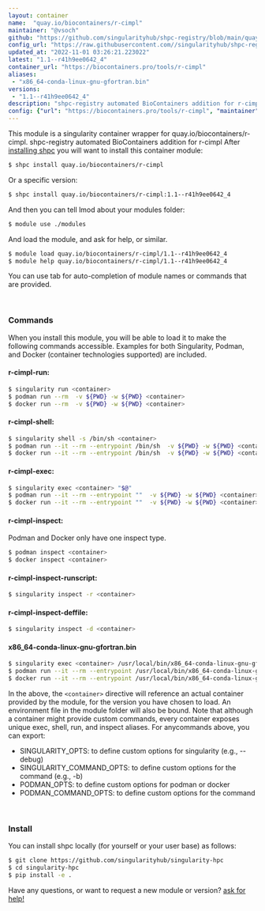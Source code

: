 ```yaml
---
layout: container
name:  "quay.io/biocontainers/r-cimpl"
maintainer: "@vsoch"
github: "https://github.com/singularityhub/shpc-registry/blob/main/quay.io/biocontainers/r-cimpl/container.yaml"
config_url: "https://raw.githubusercontent.com//singularityhub/shpc-registry/main/quay.io/biocontainers/r-cimpl/container.yaml"
updated_at: "2022-11-01 03:26:21.223022"
latest: "1.1--r41h9ee0642_4"
container_url: "https://biocontainers.pro/tools/r-cimpl"
aliases:
 - "x86_64-conda-linux-gnu-gfortran.bin"
versions:
 - "1.1--r41h9ee0642_4"
description: "shpc-registry automated BioContainers addition for r-cimpl"
config: {"url": "https://biocontainers.pro/tools/r-cimpl", "maintainer": "@vsoch", "description": "shpc-registry automated BioContainers addition for r-cimpl", "latest": {"1.1--r41h9ee0642_4": "sha256:9630c2b9c7022f200bf7cfedf29fc3ae924c08dc412c798570373b26229bfd2e"}, "tags": {"1.1--r41h9ee0642_4": "sha256:9630c2b9c7022f200bf7cfedf29fc3ae924c08dc412c798570373b26229bfd2e"}, "docker": "quay.io/biocontainers/r-cimpl", "aliases": {"x86_64-conda-linux-gnu-gfortran.bin": "/usr/local/bin/x86_64-conda-linux-gnu-gfortran.bin"}}
---
```


This module is a singularity container wrapper for quay.io/biocontainers/r-cimpl.
shpc-registry automated BioContainers addition for r-cimpl
After [installing shpc](#install) you will want to install this container module:


```bash
$ shpc install quay.io/biocontainers/r-cimpl
```

Or a specific version:

```bash
$ shpc install quay.io/biocontainers/r-cimpl:1.1--r41h9ee0642_4
```

And then you can tell lmod about your modules folder:

```bash
$ module use ./modules
```

And load the module, and ask for help, or similar.

```bash
$ module load quay.io/biocontainers/r-cimpl/1.1--r41h9ee0642_4
$ module help quay.io/biocontainers/r-cimpl/1.1--r41h9ee0642_4
```

You can use tab for auto-completion of module names or commands that are provided.

<br>

### Commands

When you install this module, you will be able to load it to make the following commands accessible.
Examples for both Singularity, Podman, and Docker (container technologies supported) are included.

#### r-cimpl-run:

```bash
$ singularity run <container>
$ podman run --rm  -v ${PWD} -w ${PWD} <container>
$ docker run --rm  -v ${PWD} -w ${PWD} <container>
```

#### r-cimpl-shell:

```bash
$ singularity shell -s /bin/sh <container>
$ podman run --it --rm --entrypoint /bin/sh  -v ${PWD} -w ${PWD} <container>
$ docker run --it --rm --entrypoint /bin/sh  -v ${PWD} -w ${PWD} <container>
```

#### r-cimpl-exec:

```bash
$ singularity exec <container> "$@"
$ podman run --it --rm --entrypoint ""  -v ${PWD} -w ${PWD} <container> "$@"
$ docker run --it --rm --entrypoint ""  -v ${PWD} -w ${PWD} <container> "$@"
```

#### r-cimpl-inspect:

Podman and Docker only have one inspect type.

```bash
$ podman inspect <container>
$ docker inspect <container>
```

#### r-cimpl-inspect-runscript:

```bash
$ singularity inspect -r <container>
```

#### r-cimpl-inspect-deffile:

```bash
$ singularity inspect -d <container>
```


#### x86_64-conda-linux-gnu-gfortran.bin

```bash
$ singularity exec <container> /usr/local/bin/x86_64-conda-linux-gnu-gfortran.bin
$ podman run --it --rm --entrypoint /usr/local/bin/x86_64-conda-linux-gnu-gfortran.bin   -v ${PWD} -w ${PWD} <container> -c " $@"
$ docker run --it --rm --entrypoint /usr/local/bin/x86_64-conda-linux-gnu-gfortran.bin   -v ${PWD} -w ${PWD} <container> -c " $@"
```



In the above, the `<container>` directive will reference an actual container provided
by the module, for the version you have chosen to load. An environment file in the
module folder will also be bound. Note that although a container
might provide custom commands, every container exposes unique exec, shell, run, and
inspect aliases. For anycommands above, you can export:

 - SINGULARITY_OPTS: to define custom options for singularity (e.g., --debug)
 - SINGULARITY_COMMAND_OPTS: to define custom options for the command (e.g., -b)
 - PODMAN_OPTS: to define custom options for podman or docker
 - PODMAN_COMMAND_OPTS: to define custom options for the command

<br>

### Install

You can install shpc locally (for yourself or your user base) as follows:

```bash
$ git clone https://github.com/singularityhub/singularity-hpc
$ cd singularity-hpc
$ pip install -e .
```

Have any questions, or want to request a new module or version? [ask for help!](https://github.com/singularityhub/singularity-hpc/issues)